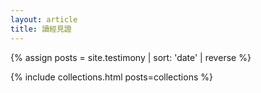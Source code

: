```yaml
---
layout: article
title: 讀經見證 
---
```


{% assign posts = site.testimony | sort: 'date' | reverse %}

{% include collections.html posts=collections %} 
